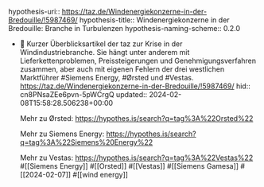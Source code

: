 hypothesis-uri:: https://taz.de/Windenergiekonzerne-in-der-Bredouille/!5987469/
hypothesis-title:: Windenergiekonzerne in der Bredouille: Branche in Turbulenzen
hypothesis-naming-scheme:: 0.2.0

- 📝 Kurzer Überblicksartikel der taz zur Krise in der Windindustriebranche. Sie hängt unter anderem mit Lieferkettenproblemen, Preissteigerungen und Genehmigungsverfahren zusammen, aber auch mit eigenen Fehlern der drei westlichen Marktführer #Siemens Energy, #Ørsted und #Vestas. https://taz.de/Windenergiekonzerne-in-der-Bredouille/!5987469/
  hid:: cn8PNsaZEe6pvn-5pWCrgQ
  updated:: 2024-02-08T15:58:28.506238+00:00
  
  Mehr zu Ørsted: https://hypothes.is/search?q=tag%3A%22Orsted%22
  
  Mehr zu Siemens Energy: https://hypothes.is/search?q=tag%3A%22Siemens%20Energy%22
  
  Mehr zu Vestas: https://hypothes.is/search?q=tag%3A%22Vestas%22 #[[Siemens Energy]] #[[Orsted]] #[[Vestas]] #[[Siemens Gamesa]] #[[2024-02-07]] #[[wind energy]]